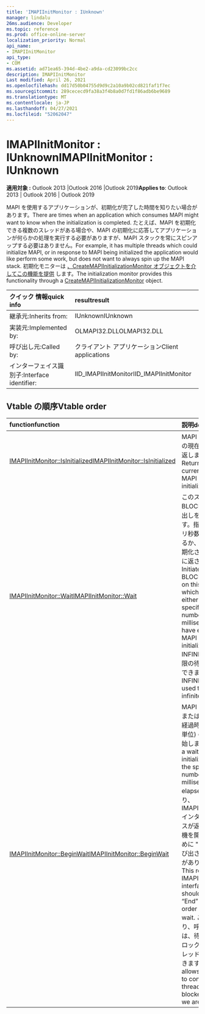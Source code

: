 ```yaml
---
title: 'IMAPIInitMonitor : IUnknown'
manager: lindalu
26ms.audience: Developer
ms.topic: reference
ms.prod: office-online-server
localization_priority: Normal
api_name:
- IMAPIInitMonitor
api_type:
- COM
ms.assetid: ad71ea65-394d-4be2-a9da-cd23099bc2cc
description: IMAPIInitMonitor
Last modified: April 26, 2021
ms.openlocfilehash: dd17d50b04755d9d9c2a10a9b02cd821faf1f7ec
ms.sourcegitcommit: 289cececd9fa38a3f4b8a0d7fd1f86adb6be9689
ms.translationtype: MT
ms.contentlocale: ja-JP
ms.lasthandoff: 04/27/2021
ms.locfileid: "52062047"
---
```

# <a name="imapiinitmonitor--iunknown"></a><span data-ttu-id="cb3fb-103">IMAPIInitMonitor : IUnknown</span><span class="sxs-lookup"><span data-stu-id="cb3fb-103">IMAPIInitMonitor : IUnknown</span></span>

<span data-ttu-id="cb3fb-104">**適用対象 :** Outlook 2013 |Outlook 2016 |Outlook 2019</span><span class="sxs-lookup"><span data-stu-id="cb3fb-104">**Applies to**: Outlook 2013 | Outlook 2016 | Outlook 2019</span></span>

<span data-ttu-id="cb3fb-105">MAPI を使用するアプリケーションが、初期化が完了した時間を知りたい場合があります。</span><span class="sxs-lookup"><span data-stu-id="cb3fb-105">There are times when an application which consumes MAPI might want to know when the initialization is completed.</span></span> <span data-ttu-id="cb3fb-106">たとえば、MAPI を初期化できる複数のスレッドがある場合や、MAPI の初期化に応答してアプリケーションが何らかの処理を実行する必要がありますが、MAPI スタックを常にスピンアップする必要はありません。</span><span class="sxs-lookup"><span data-stu-id="cb3fb-106">For example, it has multiple threads which could initialize MAPI, or in response to MAPI being initialized the application would like perform some work, but does not want to always spin up the MAPI stack.</span></span> <span data-ttu-id="cb3fb-107">初期化モニターは [、CreateMAPIInitializationMonitor オブジェクトを介してこの機能を提供](createmapiinitializationmonitor.md) します。</span><span class="sxs-lookup"><span data-stu-id="cb3fb-107">The initialization monitor provides this functionality through a [CreateMAPIInitializationMonitor](createmapiinitializationmonitor.md) object.</span></span>

| <span data-ttu-id="cb3fb-108">クイック 情報</span><span class="sxs-lookup"><span data-stu-id="cb3fb-108">quick info</span></span> | <span data-ttu-id="cb3fb-109">result</span><span class="sxs-lookup"><span data-stu-id="cb3fb-109">result</span></span> |
|:-----|:-----|
|<span data-ttu-id="cb3fb-110">継承元:</span><span class="sxs-lookup"><span data-stu-id="cb3fb-110">Inherits from:</span></span>  <br/> |<span data-ttu-id="cb3fb-111">IUnknown</span><span class="sxs-lookup"><span data-stu-id="cb3fb-111">IUnknown</span></span>  <br/> |
|<span data-ttu-id="cb3fb-112">実装元:</span><span class="sxs-lookup"><span data-stu-id="cb3fb-112">Implemented by:</span></span>  <br/> | <span data-ttu-id="cb3fb-113">OLMAPI32.DLL</span><span class="sxs-lookup"><span data-stu-id="cb3fb-113">OLMAPI32.DLL</span></span> <br/> |
|<span data-ttu-id="cb3fb-114">呼び出し元:</span><span class="sxs-lookup"><span data-stu-id="cb3fb-114">Called by:</span></span>  <br/> |<span data-ttu-id="cb3fb-115">クライアント アプリケーション</span><span class="sxs-lookup"><span data-stu-id="cb3fb-115">Client applications</span></span>  <br/> |
|<span data-ttu-id="cb3fb-116">インターフェイス識別子:</span><span class="sxs-lookup"><span data-stu-id="cb3fb-116">Interface identifier:</span></span>  <br/> |<span data-ttu-id="cb3fb-117">IID_IMAPIInitMonitor</span><span class="sxs-lookup"><span data-stu-id="cb3fb-117">IID_IMAPIInitMonitor</span></span>  <br/> |

## <a name="vtable-order"></a><span data-ttu-id="cb3fb-118">Vtable の順序</span><span class="sxs-lookup"><span data-stu-id="cb3fb-118">Vtable order</span></span>

| <span data-ttu-id="cb3fb-119">function</span><span class="sxs-lookup"><span data-stu-id="cb3fb-119">function</span></span> | <span data-ttu-id="cb3fb-120">説明</span><span class="sxs-lookup"><span data-stu-id="cb3fb-120">description</span></span> |
|:-----|:-----|
|[<span data-ttu-id="cb3fb-121">IMAPIInitMonitor::IsInitialized</span><span class="sxs-lookup"><span data-stu-id="cb3fb-121">IMAPIInitMonitor::IsInitialized</span></span>](imapiinitmonitor-isinitialized.md) <br/> |<span data-ttu-id="cb3fb-122">MAPI の初期化の現在の状態を返します。</span><span class="sxs-lookup"><span data-stu-id="cb3fb-122">Returns the current state of MAPI initialization.</span></span>  <br/> |
|[<span data-ttu-id="cb3fb-123">IMAPIInitMonitor::Wait</span><span class="sxs-lookup"><span data-stu-id="cb3fb-123">IMAPIInitMonitor::Wait</span></span>](imapiinitmonitor-wait.md) <br/> |<span data-ttu-id="cb3fb-124">このスレッドで BLOCKING 呼び出しを開始します。指定したミリ秒数が経過するか、MAPI が初期化された場合に返されます。</span><span class="sxs-lookup"><span data-stu-id="cb3fb-124">Initiates a BLOCKING call on this thread, which will return either when the specified number of milliseconds have elapsed or MAPI has been initialized.</span></span>  <span data-ttu-id="cb3fb-125">INFINITE は、無限の待機に使用できます。</span><span class="sxs-lookup"><span data-stu-id="cb3fb-125">INFINITE can be used to for an infinite wait.</span></span>  <br/> |
|[<span data-ttu-id="cb3fb-126">IMAPIInitMonitor::BeginWait</span><span class="sxs-lookup"><span data-stu-id="cb3fb-126">IMAPIInitMonitor::BeginWait</span></span>](imapiinitmonitor-beginwait.md) <br/> |<span data-ttu-id="cb3fb-127">MAPI の初期化または指定した経過時間 (ミリ秒単位) の待機を開始します。</span><span class="sxs-lookup"><span data-stu-id="cb3fb-127">Start a wait for MAPI initialization or the specified number of milliseconds to elapse.</span></span> <span data-ttu-id="cb3fb-128">これにより、IMAPIWaitResult インターフェイスが返され、待機を開始するために "End" が呼び出される必要があります。</span><span class="sxs-lookup"><span data-stu-id="cb3fb-128">This return an IMAPIWaitResult interface which should have “End” called in order begin the wait.</span></span>  <span data-ttu-id="cb3fb-129">これにより、呼び出し元は、待機中にブロックされるスレッドを制御できます。</span><span class="sxs-lookup"><span data-stu-id="cb3fb-129">This allows the caller to control which thread is blocked while we are waiting.</span></span> <br/> |
